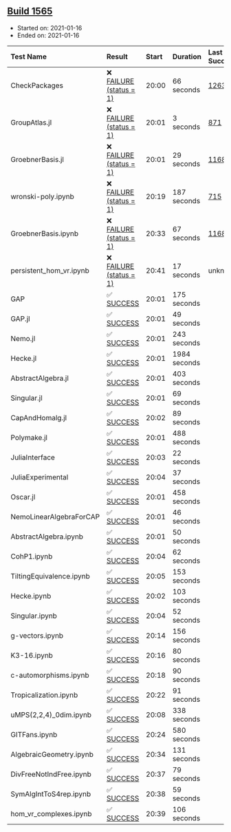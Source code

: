 ## [Build 1565](https://oscarci.mathematik.uni-kl.de/job/oscar-stable/1565/)

* Started on: 2021-01-16
* Ended on: 2021-01-16

| Test Name    | Result | Start | Duration | Last Success | First Failure |
|:-------------|:-------|:------|:---------|:-------------|:--------------|
| CheckPackages | ❌ [FAILURE (status = 1)](https://oscarci.mathematik.uni-kl.de/job/oscar-stable/1565/artifact/logs/build-1565/CheckPackages.log) | 20:00 | 66 seconds | [1263](https://oscarci.mathematik.uni-kl.de/job/oscar-stable/1263/) | [1264](https://oscarci.mathematik.uni-kl.de/job/oscar-stable/1264/) |
| GroupAtlas.jl | ❌ [FAILURE (status = 1)](https://oscarci.mathematik.uni-kl.de/job/oscar-stable/1565/artifact/logs/build-1565/GroupAtlas.jl.log) | 20:01 | 3 seconds | [871](https://oscarci.mathematik.uni-kl.de/job/oscar-stable/871/) | [872](https://oscarci.mathematik.uni-kl.de/job/oscar-stable/872/) |
| GroebnerBasis.jl | ❌ [FAILURE (status = 1)](https://oscarci.mathematik.uni-kl.de/job/oscar-stable/1565/artifact/logs/build-1565/GroebnerBasis.jl.log) | 20:01 | 29 seconds | [1168](https://oscarci.mathematik.uni-kl.de/job/oscar-stable/1168/) | [1169](https://oscarci.mathematik.uni-kl.de/job/oscar-stable/1169/) |
| wronski-poly.ipynb | ❌ [FAILURE (status = 1)](https://oscarci.mathematik.uni-kl.de/job/oscar-stable/1565/artifact/logs/build-1565/wronski-poly.ipynb.log) | 20:19 | 187 seconds | [715](https://oscarci.mathematik.uni-kl.de/job/oscar-stable/715/) | [716](https://oscarci.mathematik.uni-kl.de/job/oscar-stable/716/) |
| GroebnerBasis.ipynb | ❌ [FAILURE (status = 1)](https://oscarci.mathematik.uni-kl.de/job/oscar-stable/1565/artifact/logs/build-1565/GroebnerBasis.ipynb.log) | 20:33 | 67 seconds | [1168](https://oscarci.mathematik.uni-kl.de/job/oscar-stable/1168/) | [1169](https://oscarci.mathematik.uni-kl.de/job/oscar-stable/1169/) |
| persistent_hom_vr.ipynb | ❌ [FAILURE (status = 1)](https://oscarci.mathematik.uni-kl.de/job/oscar-stable/1565/artifact/logs/build-1565/persistent_hom_vr.ipynb.log) | 20:41 | 17 seconds | unknown | unknown |
| GAP | ✅ [SUCCESS](https://oscarci.mathematik.uni-kl.de/job/oscar-stable/1565/artifact/logs/build-1565/GAP.log) | 20:01 | 175 seconds |  |  |
| GAP.jl | ✅ [SUCCESS](https://oscarci.mathematik.uni-kl.de/job/oscar-stable/1565/artifact/logs/build-1565/GAP.jl.log) | 20:01 | 49 seconds |  |  |
| Nemo.jl | ✅ [SUCCESS](https://oscarci.mathematik.uni-kl.de/job/oscar-stable/1565/artifact/logs/build-1565/Nemo.jl.log) | 20:01 | 243 seconds |  |  |
| Hecke.jl | ✅ [SUCCESS](https://oscarci.mathematik.uni-kl.de/job/oscar-stable/1565/artifact/logs/build-1565/Hecke.jl.log) | 20:01 | 1984 seconds |  |  |
| AbstractAlgebra.jl | ✅ [SUCCESS](https://oscarci.mathematik.uni-kl.de/job/oscar-stable/1565/artifact/logs/build-1565/AbstractAlgebra.jl.log) | 20:01 | 403 seconds |  |  |
| Singular.jl | ✅ [SUCCESS](https://oscarci.mathematik.uni-kl.de/job/oscar-stable/1565/artifact/logs/build-1565/Singular.jl.log) | 20:01 | 69 seconds |  |  |
| CapAndHomalg.jl | ✅ [SUCCESS](https://oscarci.mathematik.uni-kl.de/job/oscar-stable/1565/artifact/logs/build-1565/CapAndHomalg.jl.log) | 20:02 | 89 seconds |  |  |
| Polymake.jl | ✅ [SUCCESS](https://oscarci.mathematik.uni-kl.de/job/oscar-stable/1565/artifact/logs/build-1565/Polymake.jl.log) | 20:01 | 488 seconds |  |  |
| JuliaInterface | ✅ [SUCCESS](https://oscarci.mathematik.uni-kl.de/job/oscar-stable/1565/artifact/logs/build-1565/JuliaInterface.log) | 20:03 | 22 seconds |  |  |
| JuliaExperimental | ✅ [SUCCESS](https://oscarci.mathematik.uni-kl.de/job/oscar-stable/1565/artifact/logs/build-1565/JuliaExperimental.log) | 20:04 | 37 seconds |  |  |
| Oscar.jl | ✅ [SUCCESS](https://oscarci.mathematik.uni-kl.de/job/oscar-stable/1565/artifact/logs/build-1565/Oscar.jl.log) | 20:01 | 458 seconds |  |  |
| NemoLinearAlgebraForCAP | ✅ [SUCCESS](https://oscarci.mathematik.uni-kl.de/job/oscar-stable/1565/artifact/logs/build-1565/NemoLinearAlgebraForCAP.log) | 20:01 | 46 seconds |  |  |
| AbstractAlgebra.ipynb | ✅ [SUCCESS](https://oscarci.mathematik.uni-kl.de/job/oscar-stable/1565/artifact/logs/build-1565/AbstractAlgebra.ipynb.log) | 20:01 | 50 seconds |  |  |
| CohP1.ipynb | ✅ [SUCCESS](https://oscarci.mathematik.uni-kl.de/job/oscar-stable/1565/artifact/logs/build-1565/CohP1.ipynb.log) | 20:04 | 62 seconds |  |  |
| TiltingEquivalence.ipynb | ✅ [SUCCESS](https://oscarci.mathematik.uni-kl.de/job/oscar-stable/1565/artifact/logs/build-1565/TiltingEquivalence.ipynb.log) | 20:05 | 153 seconds |  |  |
| Hecke.ipynb | ✅ [SUCCESS](https://oscarci.mathematik.uni-kl.de/job/oscar-stable/1565/artifact/logs/build-1565/Hecke.ipynb.log) | 20:02 | 103 seconds |  |  |
| Singular.ipynb | ✅ [SUCCESS](https://oscarci.mathematik.uni-kl.de/job/oscar-stable/1565/artifact/logs/build-1565/Singular.ipynb.log) | 20:04 | 52 seconds |  |  |
| g-vectors.ipynb | ✅ [SUCCESS](https://oscarci.mathematik.uni-kl.de/job/oscar-stable/1565/artifact/logs/build-1565/g-vectors.ipynb.log) | 20:14 | 156 seconds |  |  |
| K3-16.ipynb | ✅ [SUCCESS](https://oscarci.mathematik.uni-kl.de/job/oscar-stable/1565/artifact/logs/build-1565/K3-16.ipynb.log) | 20:16 | 80 seconds |  |  |
| c-automorphisms.ipynb | ✅ [SUCCESS](https://oscarci.mathematik.uni-kl.de/job/oscar-stable/1565/artifact/logs/build-1565/c-automorphisms.ipynb.log) | 20:18 | 90 seconds |  |  |
| Tropicalization.ipynb | ✅ [SUCCESS](https://oscarci.mathematik.uni-kl.de/job/oscar-stable/1565/artifact/logs/build-1565/Tropicalization.ipynb.log) | 20:22 | 91 seconds |  |  |
| uMPS(2,2,4)_0dim.ipynb | ✅ [SUCCESS](https://oscarci.mathematik.uni-kl.de/job/oscar-stable/1565/artifact/logs/build-1565/uMPS-2-2-4-_0dim.ipynb.log) | 20:08 | 338 seconds |  |  |
| GITFans.ipynb | ✅ [SUCCESS](https://oscarci.mathematik.uni-kl.de/job/oscar-stable/1565/artifact/logs/build-1565/GITFans.ipynb.log) | 20:24 | 580 seconds |  |  |
| AlgebraicGeometry.ipynb | ✅ [SUCCESS](https://oscarci.mathematik.uni-kl.de/job/oscar-stable/1565/artifact/logs/build-1565/AlgebraicGeometry.ipynb.log) | 20:34 | 131 seconds |  |  |
| DivFreeNotIndFree.ipynb | ✅ [SUCCESS](https://oscarci.mathematik.uni-kl.de/job/oscar-stable/1565/artifact/logs/build-1565/DivFreeNotIndFree.ipynb.log) | 20:37 | 79 seconds |  |  |
| SymAlgIntToS4rep.ipynb | ✅ [SUCCESS](https://oscarci.mathematik.uni-kl.de/job/oscar-stable/1565/artifact/logs/build-1565/SymAlgIntToS4rep.ipynb.log) | 20:38 | 59 seconds |  |  |
| hom_vr_complexes.ipynb | ✅ [SUCCESS](https://oscarci.mathematik.uni-kl.de/job/oscar-stable/1565/artifact/logs/build-1565/hom_vr_complexes.ipynb.log) | 20:39 | 106 seconds |  |  |
